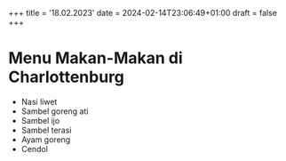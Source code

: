 +++
title = '18.02.2023'
date = 2024-02-14T23:06:49+01:00
draft = false
+++


# Menu Makan-Makan di Charlottenburg

- Nasi liwet
- Sambel goreng ati
- Sambel ijo
- Sambel terasi
- Ayam goreng
- Cendol
